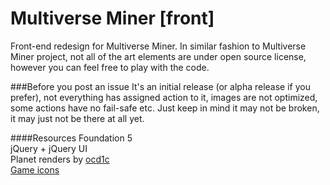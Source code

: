 Multiverse Miner [front]
=====================

Front-end redesign for Multiverse Miner. In similar fashion to Multiverse Miner project, not all of the art elements are under open source license, however you can feel free to play with the code.

###Before you post an issue
It's an initial release (or alpha release if you prefer), not everything has assigned action to it, images are not optimized, some actions have no fail-safe etc. Just keep in mind it may not be broken, it may just not be there at all yet.

####Resources
Foundation 5  
jQuery + jQuery UI  
Planet renders by [ocd1c](http://ocd1c-stock.deviantart.com/)  
[Game icons](http://game-icons.net/)
